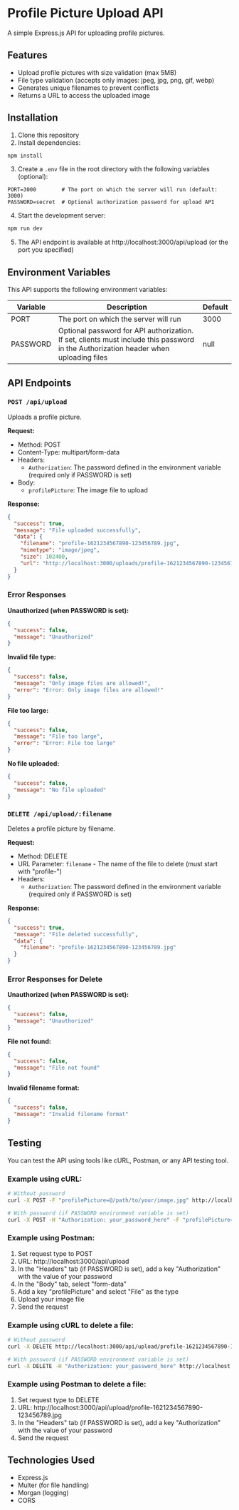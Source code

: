 # Profile Picture Upload API

A simple Express.js API for uploading profile pictures.

## Features

- Upload profile pictures with size validation (max 5MB)
- File type validation (accepts only images: jpeg, jpg, png, gif, webp)
- Generates unique filenames to prevent conflicts
- Returns a URL to access the uploaded image

## Installation

1. Clone this repository
2. Install dependencies:

```bash
npm install
```

3. Create a `.env` file in the root directory with the following variables (optional):

```
PORT=3000        # The port on which the server will run (default: 3000)
PASSWORD=secret  # Optional authorization password for upload API
```

4. Start the development server:

```bash
npm run dev
```

5. The API endpoint is available at http://localhost:3000/api/upload (or the port you specified)

## Environment Variables

This API supports the following environment variables:

| Variable | Description                                                                                                                          | Default |
| -------- | ------------------------------------------------------------------------------------------------------------------------------------ | ------- |
| PORT     | The port on which the server will run                                                                                                | 3000    |
| PASSWORD | Optional password for API authorization. If set, clients must include this password in the Authorization header when uploading files | null    |

## API Endpoints

### `POST /api/upload`

Uploads a profile picture.

**Request:**

- Method: POST
- Content-Type: multipart/form-data
- Headers:
  - `Authorization`: The password defined in the environment variable (required only if PASSWORD is set)
- Body:
  - `profilePicture`: The image file to upload

**Response:**

```json
{
  "success": true,
  "message": "File uploaded successfully",
  "data": {
    "filename": "profile-1621234567890-123456789.jpg",
    "mimetype": "image/jpeg",
    "size": 102400,
    "url": "http://localhost:3000/uploads/profile-1621234567890-123456789.jpg"
  }
}
```

### Error Responses

**Unauthorized (when PASSWORD is set):**

```json
{
  "success": false,
  "message": "Unauthorized"
}
```

**Invalid file type:**

```json
{
  "success": false,
  "message": "Only image files are allowed!",
  "error": "Error: Only image files are allowed!"
}
```

**File too large:**

```json
{
  "success": false,
  "message": "File too large",
  "error": "Error: File too large"
}
```

**No file uploaded:**

```json
{
  "success": false,
  "message": "No file uploaded"
}
```

### `DELETE /api/upload/:filename`

Deletes a profile picture by filename.

**Request:**

- Method: DELETE
- URL Parameter: `filename` - The name of the file to delete (must start with "profile-")
- Headers:
  - `Authorization`: The password defined in the environment variable (required only if PASSWORD is set)

**Response:**

```json
{
  "success": true,
  "message": "File deleted successfully",
  "data": {
    "filename": "profile-1621234567890-123456789.jpg"
  }
}
```

### Error Responses for Delete

**Unauthorized (when PASSWORD is set):**

```json
{
  "success": false,
  "message": "Unauthorized"
}
```

**File not found:**

```json
{
  "success": false,
  "message": "File not found"
}
```

**Invalid filename format:**

```json
{
  "success": false,
  "message": "Invalid filename format"
}
```

## Testing

You can test the API using tools like cURL, Postman, or any API testing tool.

### Example using cURL:

```bash
# Without password
curl -X POST -F "profilePicture=@/path/to/your/image.jpg" http://localhost:3000/api/upload

# With password (if PASSWORD environment variable is set)
curl -X POST -H "Authorization: your_password_here" -F "profilePicture=@/path/to/your/image.jpg" http://localhost:3000/api/upload
```

### Example using Postman:

1. Set request type to POST
2. URL: http://localhost:3000/api/upload
3. In the "Headers" tab (if PASSWORD is set), add a key "Authorization" with the value of your password
4. In the "Body" tab, select "form-data"
5. Add a key "profilePicture" and select "File" as the type
6. Upload your image file
7. Send the request

### Example using cURL to delete a file:

```bash
# Without password
curl -X DELETE http://localhost:3000/api/upload/profile-1621234567890-123456789.jpg

# With password (if PASSWORD environment variable is set)
curl -X DELETE -H "Authorization: your_password_here" http://localhost:3000/api/upload/profile-1621234567890-123456789.jpg
```

### Example using Postman to delete a file:

1. Set request type to DELETE
2. URL: http://localhost:3000/api/upload/profile-1621234567890-123456789.jpg
3. In the "Headers" tab (if PASSWORD is set), add a key "Authorization" with the value of your password
4. Send the request

## Technologies Used

- Express.js
- Multer (for file handling)
- Morgan (logging)
- CORS
